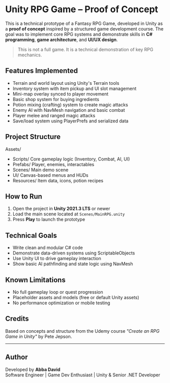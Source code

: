 # Unity RPG Game – Proof of Concept

This is a technical prototype of a Fantasy RPG Game, developed in Unity as a **proof of concept** inspired by a structured game development course. The goal was to implement core RPG systems and demonstrate skills in **C# programming**, **game architecture**, and **UI/UX design**.

> This is not a full game. It is a technical demonstration of key RPG mechanics.

## Features Implemented

- Terrain and world layout using Unity's Terrain tools
- Inventory system with item pickup and UI slot management
- Mini-map overlay synced to player movement
- Basic shop system for buying ingredients
- Potion mixing (crafting) system to create magic attacks
- Enemy AI with NavMesh navigation and basic combat
- Player melee and ranged magic attacks
- Save/load system using PlayerPrefs and serialized data

## Project Structure

Assets/

- Scripts/ Core gameplay logic (Inventory, Combat, AI, UI)
- Prefabs/ Player, enemies, interactables
- Scenes/ Main demo scene
- UI/ Canvas-based menus and HUDs
- Resources/ Item data, icons, potion recipes

## How to Run

1. Open the project in **Unity 2021.3 LTS** or newer
2. Load the main scene located at `Scenes/MainRPG.unity`
3. Press **Play** to launch the prototype

## Technical Goals

- Write clean and modular C# code
- Demonstrate data-driven systems using ScriptableObjects
- Use Unity UI to drive gameplay interaction
- Show basic AI pathfinding and state logic using NavMesh

## Known Limitations

- No full gameplay loop or quest progression
- Placeholder assets and models (free or default Unity assets)
- No performance optimization or mobile testing

## Credits

Based on concepts and structure from the Udemy course _"Create an RPG Game in Unity"_ by Pete Jepson.

---

## Author

Developed by **Abba David**  
Software Engineer | Game Dev Enthusiast | Unity & Senior .NET Developer
